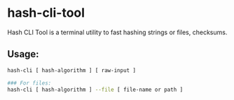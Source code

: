 # hash-cli-tool

Hash CLI Tool is a terminal utility to fast hashing strings or files, checksums. 

## Usage:
```bash
hash-cli [ hash-algorithm ] [ raw-input ]

### For files:
hash-cli [ hash-algorithm ] --file [ file-name or path ]
